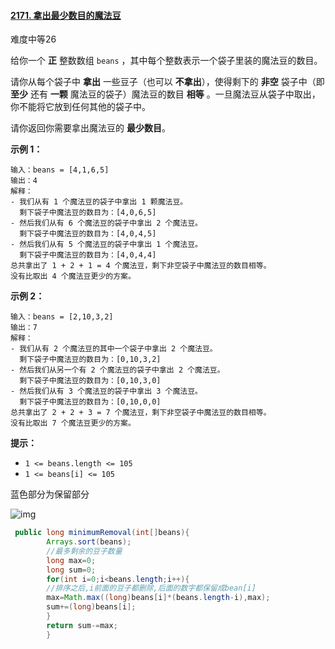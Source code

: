 #### [2171. 拿出最少数目的魔法豆](https://leetcode-cn.com/problems/removing-minimum-number-of-magic-beans/)

难度中等26

给你一个 **正** 整数数组 `beans` ，其中每个整数表示一个袋子里装的魔法豆的数目。

请你从每个袋子中 **拿出** 一些豆子（也可以 **不拿出**），使得剩下的 **非空** 袋子中（即 **至少** 还有 **一颗** 魔法豆的袋子）魔法豆的数目 **相等** 。一旦魔法豆从袋子中取出，你不能将它放到任何其他的袋子中。

请你返回你需要拿出魔法豆的 **最少数目**。

**示例 1：**

```
输入：beans = [4,1,6,5]
输出：4
解释：
- 我们从有 1 个魔法豆的袋子中拿出 1 颗魔法豆。
  剩下袋子中魔法豆的数目为：[4,0,6,5]
- 然后我们从有 6 个魔法豆的袋子中拿出 2 个魔法豆。
  剩下袋子中魔法豆的数目为：[4,0,4,5]
- 然后我们从有 5 个魔法豆的袋子中拿出 1 个魔法豆。
  剩下袋子中魔法豆的数目为：[4,0,4,4]
总共拿出了 1 + 2 + 1 = 4 个魔法豆，剩下非空袋子中魔法豆的数目相等。
没有比取出 4 个魔法豆更少的方案。
```

**示例 2：**

```
输入：beans = [2,10,3,2]
输出：7
解释：
- 我们从有 2 个魔法豆的其中一个袋子中拿出 2 个魔法豆。
  剩下袋子中魔法豆的数目为：[0,10,3,2]
- 然后我们从另一个有 2 个魔法豆的袋子中拿出 2 个魔法豆。
  剩下袋子中魔法豆的数目为：[0,10,3,0]
- 然后我们从有 3 个魔法豆的袋子中拿出 3 个魔法豆。
  剩下袋子中魔法豆的数目为：[0,10,0,0]
总共拿出了 2 + 2 + 3 = 7 个魔法豆，剩下非空袋子中魔法豆的数目相等。
没有比取出 7 个魔法豆更少的方案。
```

**提示：**

- `1 <= beans.length <= 105`
- `1 <= beans[i] <= 105`

蓝色部分为保留部分

![img](https://pic.leetcode-cn.com/1644881496-veNnxl-2171.drawio%20(2).png)

```java
 public long minimumRemoval(int[]beans){
        Arrays.sort(beans);
        //最多剩余的豆子数量
        long max=0;
        long sum=0;
        for(int i=0;i<beans.length;i++){
        //排序之后,i前面的豆子都删除,后面的数字都保留成bean[i]
        max=Math.max((long)beans[i]*(beans.length-i),max);
        sum+=(long)beans[i];
        }
        return sum-=max;
        }
```


